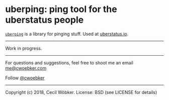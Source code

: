 # uberping: ping tool for the uberstatus people

[`uberping`](https://uberstatus.io) is a library for pinging stuff. Used at [uberstatus.io](https://uberstatus.io).

---

Work in progress.

---

For questions and suggestions, feel free to shoot me an email <me@cwoebker.com>

Follow [@cwoebker](http://twitter.com/cwoebker)

---

Copyright (c) 2018, Cecil Wöbker.
License: BSD (see LICENSE for details)

